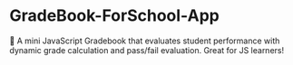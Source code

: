 # GradeBook-ForSchool-App
📝 A mini JavaScript Gradebook that evaluates student performance with dynamic grade calculation and pass/fail evaluation. Great for JS learners!
